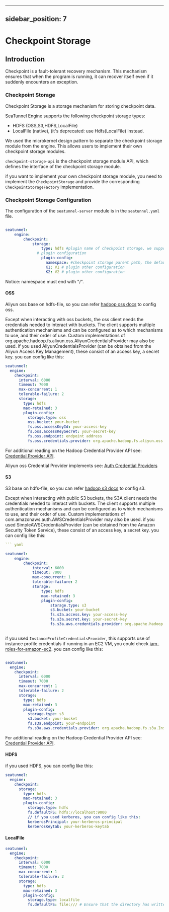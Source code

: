 ---

sidebar_position: 7
-------------------

# Checkpoint Storage

## Introduction

Checkpoint is a fault-tolerant recovery mechanism. This mechanism ensures that when the program is running, it can recover itself even if it suddenly encounters an exception.

### Checkpoint Storage

Checkpoint Storage is a storage mechanism for storing checkpoint data.

SeaTunnel Engine supports the following checkpoint storage types:

- HDFS (OSS,S3,HDFS,LocalFile)
- LocalFile (native), (it's deprecated: use Hdfs(LocalFile) instead.

We used the microkernel design pattern to separate the checkpoint storage module from the engine. This allows users to implement their own checkpoint storage modules.

`checkpoint-storage-api` is the checkpoint storage module API, which defines the interface of the checkpoint storage module.

if you want to implement your own checkpoint storage module, you need to implement the `CheckpointStorage` and provide the corresponding `CheckpointStorageFactory` implementation.

### Checkpoint Storage Configuration

The configuration of the `seatunnel-server` module is in the `seatunnel.yaml` file.

```yaml

seatunnel:
    engine:
        checkpoint:
            storage:
                type: hdfs #plugin name of checkpoint storage, we support hdfs(S3, local, hdfs), localfile (native local file) is the default, but this plugin is de
              # plugin configuration
                plugin-config: 
                  namespace: #checkpoint storage parent path, the default value is /seatunnel/checkpoint/
                  K1: V1 # plugin other configuration
                  K2: V2 # plugin other configuration   
```

Notice: namespace must end with "/".

#### OSS

Aliyun oss base on hdfs-file, so you can refer [hadoop oss docs](https://hadoop.apache.org/docs/stable/hadoop-aliyun/tools/hadoop-aliyun/index.html) to config oss.

Except when interacting with oss buckets, the oss client needs the credentials needed to interact with buckets.
The client supports multiple authentication mechanisms and can be configured as to which mechanisms to use, and their order of use. Custom implementations of org.apache.hadoop.fs.aliyun.oss.AliyunCredentialsProvider may also be used.
if you used AliyunCredentialsProvider (can be obtained from the Aliyun Access Key Management), these consist of an access key, a secret key.
you can config like this:

```yaml
seatunnel:
  engine:
    checkpoint:
      interval: 6000
      timeout: 7000
      max-concurrent: 1
      tolerable-failure: 2
      storage:
        type: hdfs
        max-retained: 3
        plugin-config:
          storage.type: oss
          oss.bucket: your-bucket
          fs.oss.accessKeyId: your-access-key
          fs.oss.accessKeySecret: your-secret-key
          fs.oss.endpoint: endpoint address
          fs.oss.credentials.provider: org.apache.hadoop.fs.aliyun.oss.AliyunCredentialsProvider
```

For additional reading on the Hadoop Credential Provider API see: [Credential Provider API](https://hadoop.apache.org/docs/stable/hadoop-project-dist/hadoop-common/CredentialProviderAPI.html).

Aliyun oss Credential Provider implements see: [Auth Credential Providers](https://github.com/aliyun/aliyun-oss-java-sdk/tree/master/src/main/java/com/aliyun/oss/common/auth)

#### S3

S3 base on hdfs-file, so you can refer [hadoop s3 docs](https://hadoop.apache.org/docs/stable/hadoop-aws/tools/hadoop-aws/index.html) to config s3.

Except when interacting with public S3 buckets, the S3A client needs the credentials needed to interact with buckets.
The client supports multiple authentication mechanisms and can be configured as to which mechanisms to use, and their order of use. Custom implementations of com.amazonaws.auth.AWSCredentialsProvider may also be used.
if you used SimpleAWSCredentialsProvider (can be obtained from the Amazon Security Token Service), these consist of an access key, a secret key.
you can config like this:

```yaml
``` yaml

seatunnel:
    engine:
        checkpoint:
            interval: 6000
            timeout: 7000
            max-concurrent: 1
            tolerable-failure: 2
            storage:
                type: hdfs
                max-retained: 3
                plugin-config:
                    storage.type: s3
                    s3.bucket: your-bucket
                    fs.s3a.access.key: your-access-key
                    fs.s3a.secret.key: your-secret-key
                    fs.s3a.aws.credentials.provider: org.apache.hadoop.fs.s3a.SimpleAWSCredentialsProvider
                    

```

if you used `InstanceProfileCredentialsProvider`, this supports use of instance profile credentials if running in an EC2 VM, you could check [iam-roles-for-amazon-ec2](https://docs.aws.amazon.com/zh_cn/AWSEC2/latest/UserGuide/iam-roles-for-amazon-ec2.html).
you can config like this:

```yaml

seatunnel:
  engine:
    checkpoint:
      interval: 6000
      timeout: 7000
      max-concurrent: 1
      tolerable-failure: 2
      storage:
        type: hdfs
        max-retained: 3
        plugin-config:
          storage.type: s3
          s3.bucket: your-bucket
          fs.s3a.endpoint: your-endpoint
          fs.s3a.aws.credentials.provider: org.apache.hadoop.fs.s3a.InstanceProfileCredentialsProvider
```

For additional reading on the Hadoop Credential Provider API see: [Credential Provider API](https://hadoop.apache.org/docs/stable/hadoop-project-dist/hadoop-common/CredentialProviderAPI.html).

#### HDFS

if you used HDFS, you can config like this:

```yaml
seatunnel:
  engine:
    checkpoint:
      storage:
        type: hdfs
        max-retained: 3
        plugin-config:
          storage.type: hdfs
          fs.defaultFS: hdfs://localhost:9000
          // if you used kerberos, you can config like this:
          kerberosPrincipal: your-kerberos-principal
          kerberosKeytab: your-kerberos-keytab  
```

#### LocalFile

```yaml
seatunnel:
  engine:
    checkpoint:
      interval: 6000
      timeout: 7000
      max-concurrent: 1
      tolerable-failure: 2
      storage:
        type: hdfs
        max-retained: 3
        plugin-config:
          storage.type: localfile
          fs.defaultFS: file:/// # Ensure that the directory has written permission 

```


